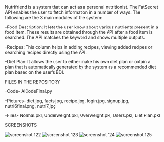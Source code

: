 Nutrifriend is a system that can act as a personal nutritionist. The FatSecret API enables the user to fetch information in a number of ways. The following are the 3 main modules of the system:

-Food Description: It lets the user know about various nutrients present in a food item. These results are obtained through the API after a food item is searched. The API matches the keyword and shows multiple outputs.

-Recipes: This column helps in adding recipes, viewing added recipes or searching recipes directly using the API. 

-Diet Plan: It allows the user to either make his own diet plan or obtain a plan that is automatically generated by the system as a recommended diet plan based on the user’s BDI.

FILES IN THE REPOSITORY 

-Code- AICodeFinal.py

-Pictures- diet.jpg, facts.jpg, recipe.jpg, login.jpg, signup.jpg, nutri6final.png, nutri7.jpg

-Files- Normal.pkl, Underweight.pkl, Overweight.pkl, Users.pkl, Diet Plan.pkl

SCREENSHOTS

![screenshot 122](https://user-images.githubusercontent.com/38216174/40045481-0f7c837a-5848-11e8-9f4f-5674b832d52b.png)
![screenshot 123](https://user-images.githubusercontent.com/38216174/40045462-fe31c5da-5847-11e8-9f14-67ea14595a4f.png)
![screenshot 124](https://user-images.githubusercontent.com/38216174/40045493-1839bd2a-5848-11e8-9997-d72b7302b691.png)
![screenshot 125](https://user-images.githubusercontent.com/38216174/40045519-2bf8b078-5848-11e8-9175-8fcf61ea317e.png)


